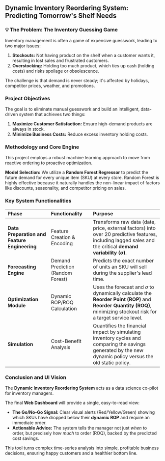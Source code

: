 ## Dynamic Inventory Reordering System: Predicting Tomorrow's Shelf Needs

### 💡 The Problem: The Inventory Guessing Game

Inventory management is often a game of expensive guesswork, leading to two major issues:
1.  **Stockouts:** Not having product on the shelf when a customer wants it, resulting in lost sales and frustrated customers.
2.  **Overstocking:** Holding too much product, which ties up cash (holding costs) and risks spoilage or obsolescence.

The challenge is that demand is never steady; it's affected by holidays, competitor prices, weather, and promotions.

### Project Objectives

The goal is to eliminate manual guesswork and build an intelligent, data-driven system that achieves two things:
1.  **Maximize Customer Satisfaction:** Ensure high-demand products are always in stock.
2.  **Minimize Business Costs:** Reduce excess inventory holding costs.

### Methodology and Core Engine

This project employs a robust machine learning approach to move from reactive ordering to proactive optimization.

**Model Selection:** We utilize a **Random Forest Regressor** to predict the future demand for every unique item (SKU) at every store. Random Forest is highly effective because it naturally handles the non-linear impact of factors like discounts, seasonality, and competitor pricing on sales.

### Key System Functionalities

| Phase | Functionality | Purpose |
| :--- | :--- | :--- |
| **Data Preparation and Feature Engineering** | Feature Creation & Encoding | Transforms raw data (date, price, external factors) into over 20 predictive features, including lagged sales and the critical **demand variability ($\sigma$)**. |
| **Forecasting Engine** | Demand Prediction (Random Forest) | Predicts the exact number of units an SKU will sell during the supplier's lead time. |
| **Optimization Module** | Dynamic ROP/ROQ Calculation | Uses the forecast and $\sigma$ to dynamically calculate the **Reorder Point (ROP)** and **Reorder Quantity (ROQ)**, minimizing stockout risk for a target service level. |
| **Simulation** | Cost-Benefit Analysis | Quantifies the financial impact by simulating inventory cycles and comparing the savings generated by the new dynamic policy versus the old static policy. |

### Conclusion and UI Vision

The **Dynamic Inventory Reordering System** acts as a data science co-pilot for inventory managers.

The final **Web Dashboard** will provide a single, easy-to-read view:
* **The Go/No-Go Signal:** Clear visual alerts (Red/Yellow/Green) showing which SKUs have dropped below their **dynamic ROP** and require an immediate order.
* **Actionable Advice:** The system tells the manager not just *when* to order, but precisely *how much* to order ($\text{ROQ}$), backed by the predicted cost savings.

This tool turns complex time-series analysis into simple, profitable business decisions, ensuring happy customers and a healthier bottom line.